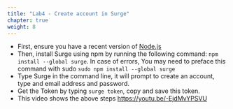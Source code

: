 ```yaml
---
title: "Lab4 - Create account in Surge"
chapter: true
weight: 8
---
```



- First, ensure you have a recent version of [Node.js](https://nodejs.org/en/download/current/)
- Then, install Surge using npm by running the following command:
   `npm install --global surge`. In case of errors, You may need to preface this command with sudo `sudo npm install --global surge`
- Type Surge in the command line, it will prompt to create an account, type and email address and password.
- Get the Token by typing `surge token`, copy and save this token.
- This video shows the above steps https://youtu.be/-EjdMvYPSVU

